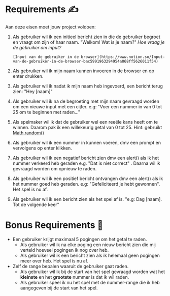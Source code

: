 # **Requirements ✍️**

Aan deze eisen moet jouw project voldoen:

1.  Als gebruiker wil ik een initieel bericht zien in die de gebruiker begroet en vraagt om zijn of haar naam. "Welkom! Wat is je naam?"
    _Hoe vraag je de gebruiker om input?_

        [Input van de gebruiker in de browser](https://www.notion.so/Input-van-de-gebruiker-in-de-browser-bac5991963294954a068ff5626011f54)

2.  Als gebruiker wil ik mijn naam kunnen invoeren in de browser en op enter drukken.
3.  Als gebruiker wil ik nadat ik mijn naam heb ingevoerd, een bericht terug zien: "Hey [naam]"
4.  Als gebruiker wil ik na de begroeting met mijn naam gevraagd worden om een nieuwe input met een cijfer. e.g: "Voer een nummer in van 0 tot 25 om te beginnen met raden..."
5.  Als spelmaker wil ik dat de gebruiker wel een reeële kans heeft om te winnen. Daarom pak ik een willekeurig getal van 0 tot 25.
    Hint: gebruikt [Math.random()](https://developer.mozilla.org/en-US/docs/Web/JavaScript/Reference/Global_Objects/Math/random)
6.  Als gebruiker wil ik een nummer in kunnen voeren, dmv een prompt en vervolgens op enter klikken.
7.  Als gebruiker wil ik een negatief bericht zien dmv een alert() als ik het nummer verkeerd heb geraden e.g. "Dat is niet correct" . Daarna wil ik gevraagd worden om opnieuw te raden.
8.  Als gebruiker wil ik een positief bericht ontvangen dmv een alert() als ik het nummer goed heb geraden. e.g: "Gefeliciteerd je hebt gewonnen". Het spel is nu af.
9.  Als gebruiker wil ik een bericht zien als het spel af is. "e.g: Dag [naam]. Tot de volgende keer"

# **Bonus Requirements 🚀**

- Een gebruiker krijgt maximaal 5 pogingen om het getal te raden.
  - Als gebruiker wil ik na elke poging een nieuw bericht zien die mij verteld hoeveel pogingen ik nog over heb.
  - Als gebruiker wil ik een bericht zien als ik helemaal geen pogingen meer over heb. Het spel is nu af.
- Zelf de range bepalen waaruit de gebruiker gaat raden.
  - Als gebruiker wil ik bij de start van het spel gevraagd worden wat het **kleinste** en het **grootste** nummer is dat ik wil raden.
  - Als gebruiker speel ik nu het spel met de nummer-range die ik heb aangegeven bij de start van het spel.
